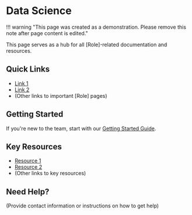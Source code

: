 # Data Science

!!! warning "This page was created as a demonstration. Please remove this note after page content is edited."

This page serves as a hub for all [Role]-related documentation and resources.

## Quick Links

- [Link 1](link-to-page-1)
- [Link 2](link-to-page-2)
- (Other links to important [Role] pages)

## Getting Started

If you're new to the team, start with our [Getting Started Guide](link-to-getting-started-guide).

## Key Resources

- [Resource 1](link-to-resource-1)
- [Resource 2](link-to-resource-2)
- (Other links to key resources)

## Need Help?

(Provide contact information or instructions on how to get help)
